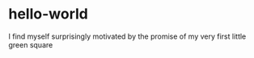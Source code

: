 hello-world
===========

I find myself surprisingly motivated by the promise of my very first little green square
